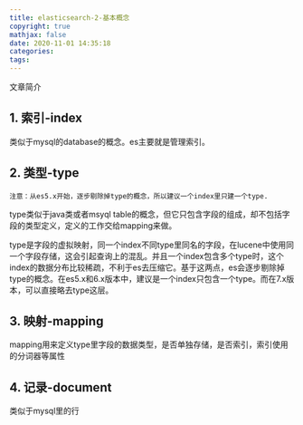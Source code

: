 ```yaml
---
title: elasticsearch-2-基本概念
copyright: true
mathjax: false
date: 2020-11-01 14:35:18
categories:
tags:
---
```

文章简介

<!-- more -->

## 1. 索引-index

类似于mysql的database的概念。es主要就是管理索引。

## 2. 类型-type

`注意：从es5.x开始，逐步剔除掉type的概念，所以建议一个index里只建一个type.`

type类似于java类或者msyql table的概念，但它只包含字段的组成，却不包括字段的类型定义，定义的工作交给mapping来做。

type是字段的虚拟映射，同一个index不同type里同名的字段，在lucene中使用同一个字段存储，这会引起查询上的混乱。并且一个index包含多个type时，这个index的数据分布比较稀疏，不利于es去压缩它。基于这两点，es会逐步剔除掉type的概念。在es5.x和6.x版本中，建议是一个index只包含一个type。而在7.x版本，可以直接略去type这层。

## 3. 映射-mapping

mapping用来定义type里字段的数据类型，是否单独存储，是否索引，索引使用的分词器等属性

## 4. 记录-document

类似于mysql里的行